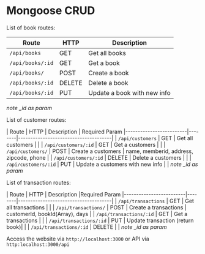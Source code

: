 # Mongoose CRUD

List of book routes:

| Route                   | HTTP   | Description                                        |
|-------------------------|--------|--------------------------------------|
| `/api/books`                  | GET    | Get all books                          |
| `/api/books/:id`          | GET    | Get a book                                    |
| `/api/books/`                 | POST   | Create a book                                            |
| `/api/books/:id`          | DELETE | Delete a book                                                |
| `/api/books/:id`          | PUT      | Update a book with new info                    |
*note _id as param*


List of customer routes:

| Route                   | HTTP   | Description                                        | Required Param
|-------------------------|--------|--------------------------------------|
| `/api/customers`                  | GET    | Get all customers                          | |
| `/api/customers/:id`          | GET    | Get a customers                                    | |
| `/api/customers/`                 | POST   | Create a customers                                            | name, memberid, address, zipcode, phone |
| `/api/customers/:id`          | DELETE | Delete a customers                                                | |
| `/api/customers/:id`          | PUT      | Update a customers with new info                    | | 
*note _id as param*


List of transaction routes:

| Route                   | HTTP   | Description                                        |Required Param
|-------------------------|--------|--------------------------------------|
| `/api/transactions`                  | GET    | Get all transactions                          | |
| `/api/transactions/`                 | POST   | Create a transactions                                            | customerId, bookId(Array), days  |
| `/api/transactions/:id`                 | GET   | Get a transactions                                            |  |
| `/api/transactions/:id`                 | PUT   | Update transaction (return book)| |
| `/api/transactions/:id` | DELETE | | 
*note _id as param*

Access the website via `http://localhost:3000` or API via `http:localhost:3000/api`
